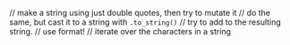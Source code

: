 // make a string using just double quotes, then try to mutate it
// do the same, but cast it to a string with `.to_string()`
// try to add to the resulting string.
// use format!
// iterate over the characters in a string
